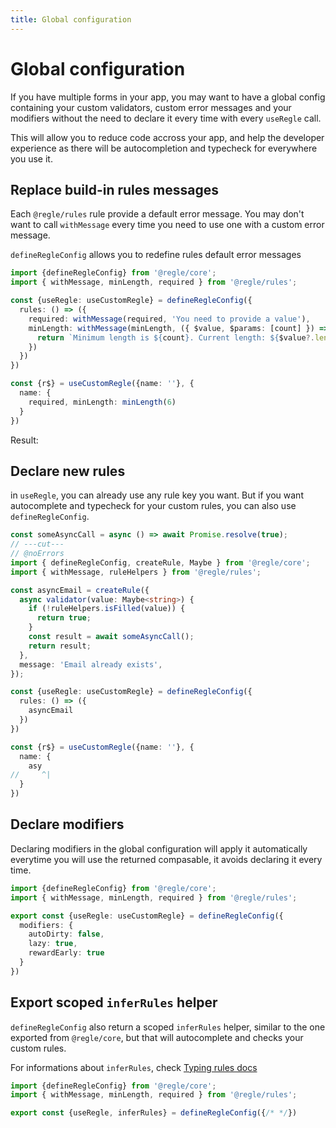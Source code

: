 ```yaml
---
title: Global configuration
---
```


<script setup>
import CustomMessages from '../parts/components/global-config/CustomMessages.vue';
</script>

# Global configuration

If you have multiple forms in your app, you may want to have a global config containing your custom validators, custom error messages and your modifiers without the need to declare it every time with every `useRegle` call.

This will allow you to reduce code accross your app, and help the developer experience as there will be autocompletion and typecheck for everywhere you use it.


## Replace build-in rules messages

Each `@regle/rules` rule provide a default error message. You may don't want to call `withMessage` every time you need to use one with a custom error message.

`defineRegleConfig` allows you to redefine rules default error messages

```ts twoslash
import {defineRegleConfig} from '@regle/core';
import { withMessage, minLength, required } from '@regle/rules';

const {useRegle: useCustomRegle} = defineRegleConfig({
  rules: () => ({
    required: withMessage(required, 'You need to provide a value'),
    minLength: withMessage(minLength, ({ $value, $params: [count] }) => {
      return `Minimum length is ${count}. Current length: ${$value?.length}`;
    })
  })
})

const {r$} = useCustomRegle({name: ''}, {
  name: {
    required, minLength: minLength(6)
  }
})
```

Result: 

<CustomMessages/>


## Declare new rules

in `useRegle`, you can already use any rule key you want. But if you want autocomplete and typecheck for your custom rules, you can also use `defineRegleConfig`.

```ts twoslash
const someAsyncCall = async () => await Promise.resolve(true);
// ---cut---
// @noErrors
import { defineRegleConfig, createRule, Maybe } from '@regle/core';
import { withMessage, ruleHelpers } from '@regle/rules';

const asyncEmail = createRule({
  async validator(value: Maybe<string>) {
    if (!ruleHelpers.isFilled(value)) {
      return true;
    }
    const result = await someAsyncCall();
    return result;
  },
  message: 'Email already exists',
});

const {useRegle: useCustomRegle} = defineRegleConfig({
  rules: () => ({
    asyncEmail
  })
})

const {r$} = useCustomRegle({name: ''}, {
  name: {
    asy
//     ^|
  }
})
```


## Declare modifiers

Declaring modifiers in the global configuration will apply it automatically everytime you will use the returned compasable, it avoids declaring it every time.

```ts twoslash
import {defineRegleConfig} from '@regle/core';
import { withMessage, minLength, required } from '@regle/rules';

export const {useRegle: useCustomRegle} = defineRegleConfig({
  modifiers: {
    autoDirty: false,
    lazy: true,
    rewardEarly: true
  }
})
```


## Export scoped `inferRules` helper

`defineRegleConfig` also return a scoped `inferRules` helper, similar to the one exported from `@regle/core`, but that will autocomplete and checks your custom rules.

For informations about `inferRules`, check [Typing rules docs](/typescript/typing-rules)

```ts twoslash
import {defineRegleConfig} from '@regle/core';
import { withMessage, minLength, required } from '@regle/rules';

export const {useRegle, inferRules} = defineRegleConfig({/* */})
```